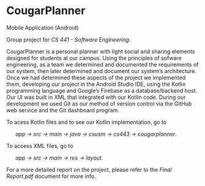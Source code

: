 # CougarPlanner
Mobile Application (Android)

Group project for _CS 441 - Software Engineering_.

CougarPlanner is a personal planner with light social and sharing elements designed for students at our campus. Using the principles of sofware engineering, as a team we determined and documented the requirements of our system, then later determined and document our system’s architecture. Once we had determined these aspects of the project we implemented them, developing our project in the Android Studio IDE, using the Kotlin programming language and Google’s Firebase as a database/backend host. Our UI was built in XML that integrated with our Kotlin code. During our development we used Git as our method of version control via the GitHub web service and the Git dashboard program. 

To acess Kotlin files and to see our Kotlin implementation, go to 

&nbsp;&nbsp;&nbsp;&nbsp;&nbsp;&nbsp;_app -> src -> main -> java -> csusm -> cs443 -> cougarplanner_.

To access XML files, go to 

&nbsp;&nbsp;&nbsp;&nbsp;&nbsp;&nbsp;_app -> src -> main -> res -> layout_.

For a more detailed report on the project, please refer to the _Final Report.pdf_ document for more info.
